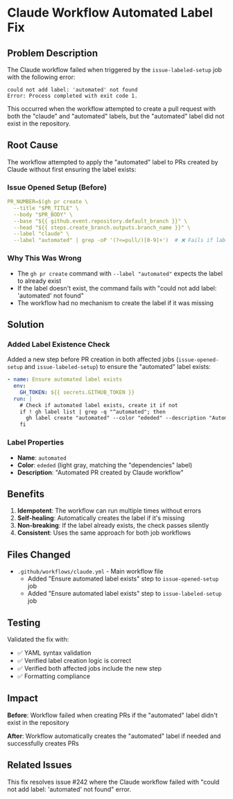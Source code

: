 # Claude Workflow Automated Label Fix

## Problem Description

The Claude workflow failed when triggered by the `issue-labeled-setup` job with the following error:

```
could not add label: 'automated' not found
Error: Process completed with exit code 1.
```

This occurred when the workflow attempted to create a pull request with both the "claude" and "automated" labels, but the "automated" label did not exist in the repository.

## Root Cause

The workflow attempted to apply the "automated" label to PRs created by Claude without first ensuring the label exists:

### Issue Opened Setup (Before)

```yaml
PR_NUMBER=$(gh pr create \
  --title "$PR_TITLE" \
  --body "$PR_BODY" \
  --base "${{ github.event.repository.default_branch }}" \
  --head "${{ steps.create_branch.outputs.branch_name }}" \
  --label "claude" \
  --label "automated" | grep -oP '(?<=pull/)[0-9]+')  # ❌ Fails if label doesn't exist!
```

### Why This Was Wrong

- The `gh pr create` command with `--label "automated"` expects the label to already exist
- If the label doesn't exist, the command fails with "could not add label: 'automated' not found"
- The workflow had no mechanism to create the label if it was missing

## Solution

### Added Label Existence Check

Added a new step before PR creation in both affected jobs (`issue-opened-setup` and `issue-labeled-setup`) to ensure the "automated" label exists:

```yaml
- name: Ensure automated label exists
  env:
    GH_TOKEN: ${{ secrets.GITHUB_TOKEN }}
  run: |
    # Check if automated label exists, create it if not
    if ! gh label list | grep -q "^automated"; then
      gh label create "automated" --color "ededed" --description "Automated PR created by Claude workflow"
    fi
```

### Label Properties

- **Name**: `automated`
- **Color**: `ededed` (light gray, matching the "dependencies" label)
- **Description**: "Automated PR created by Claude workflow"

## Benefits

1. **Idempotent**: The workflow can run multiple times without errors
2. **Self-healing**: Automatically creates the label if it's missing
3. **Non-breaking**: If the label already exists, the check passes silently
4. **Consistent**: Uses the same approach for both job workflows

## Files Changed

- `.github/workflows/claude.yml` - Main workflow file
  - Added "Ensure automated label exists" step to `issue-opened-setup` job
  - Added "Ensure automated label exists" step to `issue-labeled-setup` job

## Testing

Validated the fix with:

- ✅ YAML syntax validation
- ✅ Verified label creation logic is correct
- ✅ Verified both affected jobs include the new step
- ✅ Formatting compliance

## Impact

**Before**: Workflow failed when creating PRs if the "automated" label didn't exist in the repository

**After**: Workflow automatically creates the "automated" label if needed and successfully creates PRs

## Related Issues

This fix resolves issue #242 where the Claude workflow failed with "could not add label: 'automated' not found" error.

